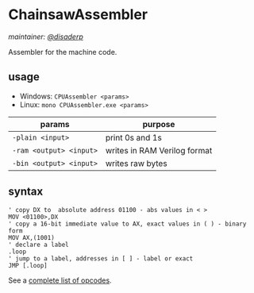 # ChainsawAssembler

*maintainer: [@disaderp](https://github.com/disaderp)*

Assembler for the machine code.

## usage

- Windows: `CPUAssembler <params>`
- Linux: `mono CPUAssembler.exe <params>`

| params                  | purpose                      |
|-------------------------|------------------------------|
| `-plain <input>`        | print 0s and 1s              |
| `-ram <output> <input>` | writes in RAM Verilog format |
| `-bin <output> <input>` | writes raw bytes             |

## syntax

```
' copy DX to  absolute address 01100 - abs values in < >
MOV <01100>,DX
' copy a 16-bit immediate value to AX, exact values in ( ) - binary form
MOV AX,(1001)
' declare a label
.loop
' jump to a label, addresses in [ ] - label or exact
JMP [.loop]
```

See a [complete list of opcodes](https://github.com/disaderp/automatic-chainsaw/blob/master/SCHEMATIC/op.txt).
